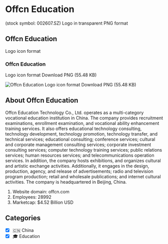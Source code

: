 # Offcn Education
 (stock symbol: 002607.SZ) Logo in transparent PNG format

## Offcn Education
 Logo icon format

### Offcn Education
 Logo icon format Download PNG (55.48 KB)

![Offcn Education
 Logo icon format Download PNG (55.48 KB)](/img/orig/002607.SZ-2d46babe.png)

## About Offcn Education


Offcn Education Technology Co., Ltd. operates as a multi-category vocational education institution in China. The company provides recruitment examinations, enrollment examination, and vocational ability enhancement training services. It also offers educational technology consulting, technology development, technology promotion, technology transfer, and technical services; educational consulting; conference services; cultural and corporate management consulting services; corporate investment consulting services; computer technology training services; public relations services; human resources services; and telecommunications operation services. In addition, the company hosts exhibitions, and organizes cultural and artistic exchange activities. Additionally, it engages in the design, production, agency, and release of advertisements; radio and television program production; retail and wholesale publications; and internet cultural activities. The company is headquartered in Beijing, China.

1. Website domain: offcn.com
2. Employees: 28992
3. Marketcap: $4.52 Billion USD


## Categories
- [x] 🇨🇳 China
- [x] 🎓 Education
